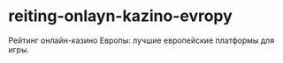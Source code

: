 # reiting-onlayn-kazino-evropy
Рейтинг онлайн-казино Европы: лучшие европейские платформы для игры.
